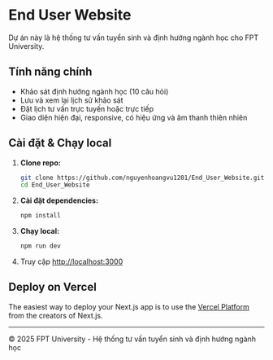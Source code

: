 # End User Website

Dự án này là hệ thống tư vấn tuyển sinh và định hướng ngành học cho FPT University.

## Tính năng chính
- Khảo sát định hướng ngành học (10 câu hỏi)
- Lưu và xem lại lịch sử khảo sát
- Đặt lịch tư vấn trực tuyến hoặc trực tiếp
- Giao diện hiện đại, responsive, có hiệu ứng và âm thanh thiên nhiên

## Cài đặt & Chạy local

1. **Clone repo:**
   ```bash
   git clone https://github.com/nguyenhoangvu1201/End_User_Website.git
   cd End_User_Website
   ```
2. **Cài đặt dependencies:**
   ```bash
   npm install
   ```
3. **Chạy local:**
   ```bash
   npm run dev
   ```
4. Truy cập [http://localhost:3000](http://localhost:3000)

## Deploy on Vercel

The easiest way to deploy your Next.js app is to use the [Vercel Platform](https://vercel.com/new?utm_medium=default-template&filter=next.js&utm_source=create-next-app&utm_campaign=create-next-app-readme) from the creators of Next.js.

---
© 2025 FPT University - Hệ thống tư vấn tuyển sinh và định hướng ngành học

